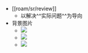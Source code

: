 - [[roam/sr/review]]
    - 以解决^^实际问题^^为导向
- 背景图片
    - ![](https://firebasestorage.googleapis.com/v0/b/firescript-577a2.appspot.com/o/imgs%2Fapp%2Fxinyiheng%2FAEgKzCmePz.jpeg?alt=media&token=1604225f-9a7c-4a7c-ba2d-3a936faeab6a)
    - ![](https://firebasestorage.googleapis.com/v0/b/firescript-577a2.appspot.com/o/imgs%2Fapp%2Fxinyiheng%2FNEqteuKXNg.jpg?alt=media&token=cccd33f3-6911-4f2c-9f3c-2421bd6fa07c)
    - ![](https://firebasestorage.googleapis.com/v0/b/firescript-577a2.appspot.com/o/imgs%2Fapp%2Fxinyiheng%2F0U476lysxL.jpeg?alt=media&token=6d259efa-758c-45a4-a7ae-0a913ae850c8)
